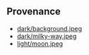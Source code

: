 ## Provenance

* [dark/background.jpeg]( https://pixy.org/63490/ )
* [dark/milky-way.jpeg]( https://snappygoat.com/s/?q=milky+way+galaxy#10783c0c136e452b9537c632ee36d5ab45522bbb,0,201. )
* [light/moon.jpeg][moon]

[moon]: https://commons.wikimedia.org/wiki/File:Moon_in_the_daytime_sky_(Crimea).jpg
